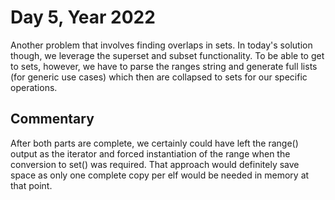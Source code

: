 # Day 5, Year 2022

Another problem that involves finding overlaps in sets.  In today's solution though, we leverage the superset and subset functionality.  To be able to get to sets, however, we have to parse the ranges string and generate full lists (for generic use cases) which then are collapsed to sets for our specific operations.

## Commentary

After both parts are complete, we certainly could have left the range() output as the iterator and forced instantiation of the range when the conversion to set() was required. That approach would definitely save space as only one complete copy per elf would be needed in memory at that point.
